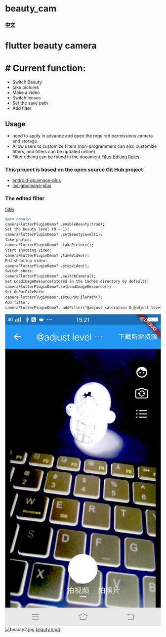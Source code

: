 # beauty_cam
### [中文](./CHINESE.md)
# flutter beauty camera
# # Current function:
* Switch Beauty
* take pictures
* Make a video
* Switch lenses
* Set the save path
* Add filter

## Usage
* need to apply in advance and open the required permissions camera and storage.
* Allow users to customize filters (non-programmers can also customize filters, and filters can be updated online)
* Filter editing can be found in the document [Filter Editing Rules](https://github.com/wysaid/android-gpuimage-plus/wiki/Parsing-String-Rule-(ZH))
### This project is based on the open source Git Hub project
*  [android-gpuimage-plus](https://github.com/wysaid/android-gpuimage-plus)
*  [ios-gpuimage-plus](https://github.com/wysaid/ios-gpuimage-plus)

### The edited filter
[filter](./FILTER.md)

```markdown
Open beauty:
cameraFlutterPluginDemo? .enableBeauty(true);
Set the beauty level (0 ~ 1):
cameraFlutterPluginDemo? .setBeautyLevel(1);
Take photos:
cameraFlutterPluginDemo? .takePicture();
Start shooting video:
cameraFlutterPluginDemo? .takeVideo();
End shooting video:
cameraFlutterPluginDemo? .stopVideo();
Switch shots:
cameraFlutterPluginDemo? .switchCamera();
Set LoadImageResource(Stored in the Caches directory by default):
cameraFlutterPluginDemo?.setLoadImageResource();
Set OuPutFilePath:
cameraFlutterPluginDemo?.setOuPutFilePath();
Add filter: 
cameraFlutterPluginDemo?. addFilter("@adjust saturation 0 @adjust level 0 0.83921 0.8772");
```
![beauty1.jpg](Doc%2Fbeauty1.jpg)
![beauty2.jpg](Doc%2Fbeauty2.jpg)
[beauty.mp4](Doc%2Fbeauty.mp4)
